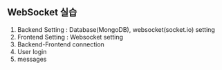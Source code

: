 ## WebSocket 실습

1. Backend Setting : Database(MongoDB), websocket(socket.io) setting
2. Frontend Setting : Websocket setting
3. Backend-Frontend connection
4. User login
5. messages